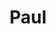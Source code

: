 ---
title: "Paul"
url: /grenoble/paul-zac-de-bonne-centre-commercial-caserne-de-bonne/
shop: boulangerie
---